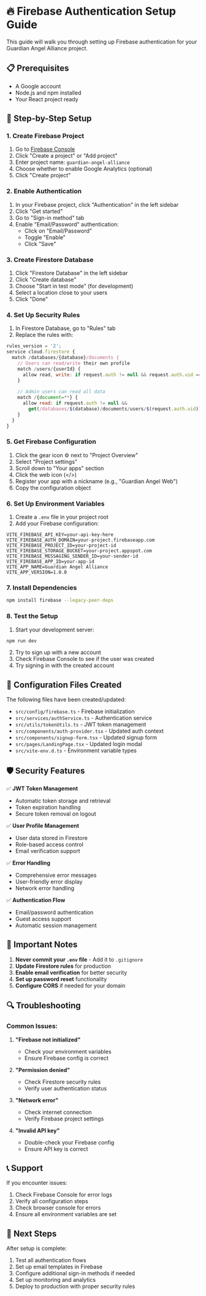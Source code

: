# 🔥 Firebase Authentication Setup Guide

This guide will walk you through setting up Firebase authentication for your Guardian Angel Alliance project.

## 📋 Prerequisites

- A Google account
- Node.js and npm installed
- Your React project ready

## 🚀 Step-by-Step Setup

### 1. Create Firebase Project

1. Go to [Firebase Console](https://console.firebase.google.com/)
2. Click "Create a project" or "Add project"
3. Enter project name: `guardian-angel-alliance`
4. Choose whether to enable Google Analytics (optional)
5. Click "Create project"

### 2. Enable Authentication

1. In your Firebase project, click "Authentication" in the left sidebar
2. Click "Get started"
3. Go to "Sign-in method" tab
4. Enable "Email/Password" authentication:
   - Click on "Email/Password"
   - Toggle "Enable"
   - Click "Save"

### 3. Create Firestore Database

1. Click "Firestore Database" in the left sidebar
2. Click "Create database"
3. Choose "Start in test mode" (for development)
4. Select a location close to your users
5. Click "Done"

### 4. Set Up Security Rules

1. In Firestore Database, go to "Rules" tab
2. Replace the rules with:

```javascript
rules_version = '2';
service cloud.firestore {
  match /databases/{database}/documents {
    // Users can read/write their own profile
    match /users/{userId} {
      allow read, write: if request.auth != null && request.auth.uid == userId;
    }
    
    // Admin users can read all data
    match /{document=**} {
      allow read: if request.auth != null && 
        get(/databases/$(database)/documents/users/$(request.auth.uid)).data.role == 'admin';
    }
  }
}
```

### 5. Get Firebase Configuration

1. Click the gear icon ⚙️ next to "Project Overview"
2. Select "Project settings"
3. Scroll down to "Your apps" section
4. Click the web icon (</>)
5. Register your app with a nickname (e.g., "Guardian Angel Web")
6. Copy the configuration object

### 6. Set Up Environment Variables

1. Create a `.env` file in your project root
2. Add your Firebase configuration:

```env
VITE_FIREBASE_API_KEY=your-api-key-here
VITE_FIREBASE_AUTH_DOMAIN=your-project.firebaseapp.com
VITE_FIREBASE_PROJECT_ID=your-project-id
VITE_FIREBASE_STORAGE_BUCKET=your-project.appspot.com
VITE_FIREBASE_MESSAGING_SENDER_ID=your-sender-id
VITE_FIREBASE_APP_ID=your-app-id
VITE_APP_NAME=Guardian Angel Alliance
VITE_APP_VERSION=1.0.0
```

### 7. Install Dependencies

```bash
npm install firebase --legacy-peer-deps
```

### 8. Test the Setup

1. Start your development server:
```bash
npm run dev
```

2. Try to sign up with a new account
3. Check Firebase Console to see if the user was created
4. Try signing in with the created account

## 🔧 Configuration Files Created

The following files have been created/updated:

- `src/config/firebase.ts` - Firebase initialization
- `src/services/authService.ts` - Authentication service
- `src/utils/tokenUtils.ts` - JWT token management
- `src/components/auth-provider.tsx` - Updated auth context
- `src/components/signup-form.tsx` - Updated signup form
- `src/pages/LandingPage.tsx` - Updated login modal
- `src/vite-env.d.ts` - Environment variable types

## 🛡️ Security Features

✅ **JWT Token Management**
- Automatic token storage and retrieval
- Token expiration handling
- Secure token removal on logout

✅ **User Profile Management**
- User data stored in Firestore
- Role-based access control
- Email verification support

✅ **Error Handling**
- Comprehensive error messages
- User-friendly error display
- Network error handling

✅ **Authentication Flow**
- Email/password authentication
- Guest access support
- Automatic session management

## 🚨 Important Notes

1. **Never commit your `.env` file** - Add it to `.gitignore`
2. **Update Firestore rules** for production
3. **Enable email verification** for better security
4. **Set up password reset** functionality
5. **Configure CORS** if needed for your domain

## 🔍 Troubleshooting

### Common Issues:

1. **"Firebase not initialized"**
   - Check your environment variables
   - Ensure Firebase config is correct

2. **"Permission denied"**
   - Check Firestore security rules
   - Verify user authentication status

3. **"Network error"**
   - Check internet connection
   - Verify Firebase project settings

4. **"Invalid API key"**
   - Double-check your Firebase config
   - Ensure API key is correct

## 📞 Support

If you encounter issues:
1. Check Firebase Console for error logs
2. Verify all configuration steps
3. Check browser console for errors
4. Ensure all environment variables are set

## 🎉 Next Steps

After setup is complete:
1. Test all authentication flows
2. Set up email templates in Firebase
3. Configure additional sign-in methods if needed
4. Set up monitoring and analytics
5. Deploy to production with proper security rules 